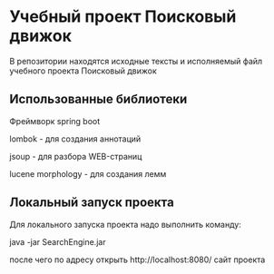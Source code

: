 # Учебный проект Поисковый движок

В репозитории находятся исходные тексты и исполняемый файл учебного проекта Поисковый движок

## Использованные библиотеки

Фреймворк spring boot

lombok - для создания аннотаций

jsoup - для разбора WEB-страниц

lucene morphology - для создания лемм

## Локальный запуск проекта
Для локального запуска проекта надо выполнить команду:

java -jar SearchEngine.jar 

после чего по адресу открыть http://localhost:8080/ сайт проекта 
